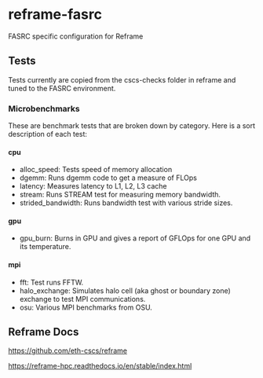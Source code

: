 # reframe-fasrc
FASRC specific configuration for Reframe

## Tests
Tests currently are copied from the cscs-checks folder in reframe and tuned to the FASRC environment.

### Microbenchmarks
These are benchmark tests that are broken down by category.  Here is a sort description of each test:

#### cpu
* alloc_speed: Tests speed of memory allocation
* dgemm: Runs dgemm code to get a measure of FLOps
* latency: Measures latency to L1, L2, L3 cache
* stream: Runs STREAM test for measuring memory bandwidth.
* strided_bandwidth: Runs bandwidth test with various stride sizes.

#### gpu
* gpu_burn: Burns in GPU and gives a report of GFLOps for one GPU and its temperature.

#### mpi
* fft: Test runs FFTW.
* halo_exchange: Simulates halo cell (aka ghost or boundary zone) exchange to test MPI communications.
* osu: Various MPI benchmarks from OSU.

## Reframe Docs
https://github.com/eth-cscs/reframe

https://reframe-hpc.readthedocs.io/en/stable/index.html
